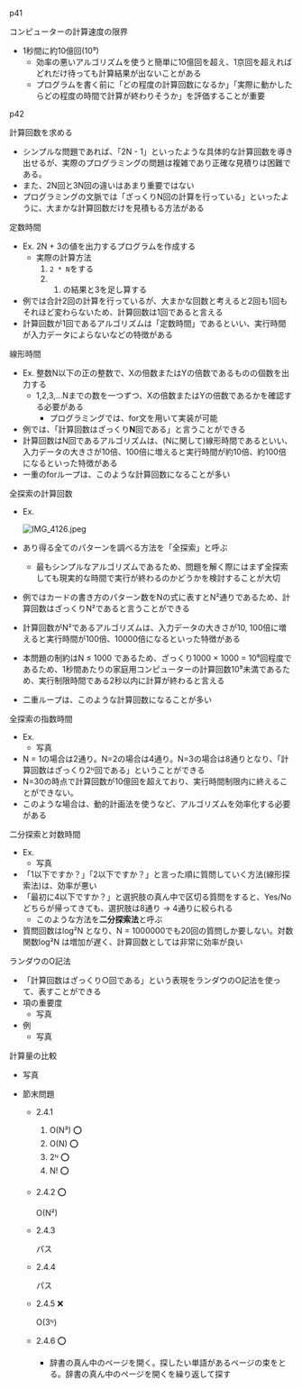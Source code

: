 p41

コンピューターの計算速度の限界

- 1秒間に約10億回(10⁹)
    - 効率の悪いアルゴリズムを使うと簡単に10億回を超え、1京回を超えればどれだけ待っても計算結果が出ないことがある
    - プログラムを書く前に「どの程度の計算回数になるか」「実際に動かしたらどの程度の時間で計算が終わりそうか」を評価することが重要

p42

計算回数を求める

- シンプルな問題であれば、「2N - 1」といったような具体的な計算回数を導き出せるが、実際のプログラミングの問題は複雑であり正確な見積りは困難である。
- また、2N回と3N回の違いはあまり重要ではない
- プログラミングの文脈では「ざっくりN回の計算を行っている」といったように、大まかな計算回数だけを見積もる方法がある

定数時間

- Ex. 2N + 3の値を出力するプログラムを作成する
    - 実際の計算方法
        1. `2 * N`をする
        2. 1. の結果と3を足し算する
- 例では合計2回の計算を行っているが、大まかな回数と考えると2回も1回もそれほど変わらないため、計算回数は1回であると言える
- 計算回数が1回であるアルゴリズムは「定数時間」であるといい、実行時間が入力データによらないなどの特徴がある

線形時間

- Ex. 整数N以下の正の整数で、Xの倍数またはYの倍数であるものの個数を出力する
    - 1,2,3,…Nまでの数を一つずつ、Xの倍数またはYの倍数であるかを確認する必要がある
        - プログラミングでは、for文を用いて実装が可能
- 例では、「計算回数はざっくり**N**回である」と言うことができる
- 計算回数はN回であるアルゴリズムは、(Nに関して)線形時間であるといい、入力データの大きさが10倍、100倍に増えると実行時間が約10倍、約100倍になるといった特徴がある
- 一重のforループは、このような計算回数になることが多い

全探索の計算回数

- Ex.
    
    ![IMG_4126.jpeg](attachment:728eccae-e43d-43ab-9c01-aa12a002c4bf:IMG_4126.jpeg)
    
- あり得る全てのパターンを調べる方法を「全探索」と呼ぶ
    - 最もシンプルなアルゴリズムであるため、問題を解く際にはまず全探索しても現実的な時間で実行が終わるのかどうかを検討することが大切
- 例ではカードの書き方のパターン数をNの式に表すとN²通りであるため、計算回数はざっくりN²であると言うことができる
- 計算回数がN²であるアルゴリズムは、入力データの大きさが10, 100倍に増えると実行時間が100倍、10000倍になるといった特徴がある
- 本問題の制約はN ≤ 1000 であるため、ざっくり1000 × 1000 = 10⁶回程度であるため、1秒間あたりの家庭用コンピューターの計算回数10⁹未満であるため、実行制限時間である2秒以内に計算が終わると言える
- 二重ループは、このような計算回数になることが多い

全探索の指数時間

- Ex.
    - 写真
- N = 1の場合は2通り。N=2の場合は4通り。N=3の場合は8通りとなり、「計算回数はざっくり2ᴺ回である」ということができる
- N=30の時点で計算回数が10億回を超えており、実行時間制限内に終えることができない。
- このような場合は、動的計画法を使うなど、アルゴリズムを効率化する必要がある

二分探索と対数時間

- Ex.
    - 写真
- 「1以下ですか？」「2以下ですか？」と言った順に質問していく方法(線形探索法)は、効率が悪い
- 「最初に4以下ですか？」と選択肢の真ん中で区切る質問をすると、Yes/Noどちらが帰ってきても、選択肢は8通り → 4通りに絞られる
    - このような方法を**二分探索法**と呼ぶ
- 質問回数はlog²N となり、N = 1000000でも20回の質問しか要しない。対数関数log²N は増加が遅く、計算回数としては非常に効率が良い

ランダウのO記法

- 「計算回数はざっくり○回である」という表現をランダウのO記法を使って、表すことができる
- 項の重要度
    - 写真
- 例
    - 写真

計算量の比較

- 写真

- 節末問題
    - 2.4.1
        1. O(N³) ⭕️
        2. O(N) ⭕️
        3. 2ᴺ ⭕️
        4. N! ⭕️
    - 2.4.2 ⭕️
        
        O(N²)
        
    - 2.4.3
        
        パス
        
    - 2.4.4
        
        パス
        
    - 2.4.5 ❌
        
        O(3ᴺ)
        
    - 2.4.6  ⭕️
        - 辞書の真ん中のページを開く。探したい単語があるページの束をとる。辞書の真ん中のページを開くを繰り返して探す